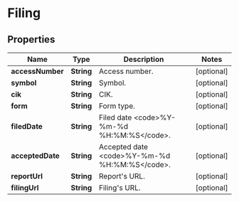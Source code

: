 

# Filing


## Properties

| Name | Type | Description | Notes |
|------------ | ------------- | ------------- | -------------|
|**accessNumber** | **String** | Access number. |  [optional] |
|**symbol** | **String** | Symbol. |  [optional] |
|**cik** | **String** | CIK. |  [optional] |
|**form** | **String** | Form type. |  [optional] |
|**filedDate** | **String** | Filed date &lt;code&gt;%Y-%m-%d %H:%M:%S&lt;/code&gt;. |  [optional] |
|**acceptedDate** | **String** | Accepted date &lt;code&gt;%Y-%m-%d %H:%M:%S&lt;/code&gt;. |  [optional] |
|**reportUrl** | **String** | Report&#39;s URL. |  [optional] |
|**filingUrl** | **String** | Filing&#39;s URL. |  [optional] |




